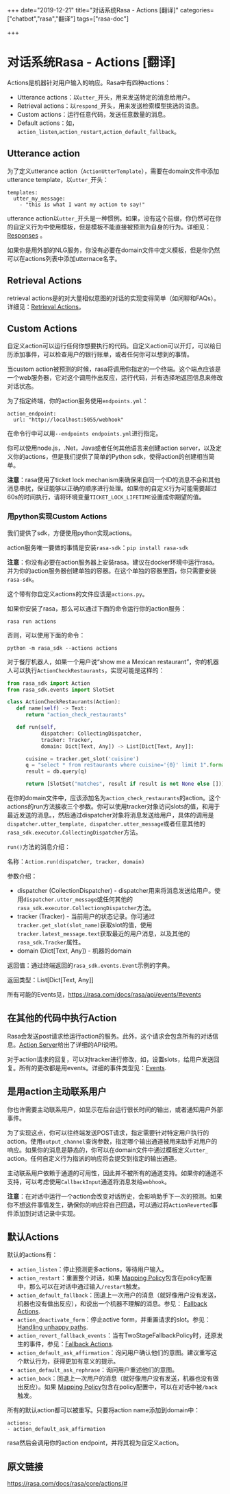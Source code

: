 +++
date="2019-12-21"
title="对话系统Rasa - Actions [翻译]"
categories=["chatbot","rasa","翻译"]
tags=["rasa-doc"]

+++

# 对话系统Rasa - Actions [翻译]

Actions是机器针对用户输入的响应。Rasa中有四种actions：

- Utterance actions：以`utter_`开头，用来发送特定的消息给用户。
- Retrieval actions：以`respond_`开头，用来发送检索模型挑选的消息。
- Custom actions：运行任意代码，发送任意数量的消息。
- Default actions：如，`action_listen`,`action_restart`,`action_default_fallback`。

## Utterance action

为了定义utterance action（`ActionUtterTemplate`），需要在domain文件中添加utterance template，以`utter_`开头：

```
templates:
  utter_my_message:
    - "this is what I want my action to say!"
```

utterance action以`utter_`开头是一种惯例。如果，没有这个前缀，你仍然可在你的自定义行为中使用模板，但是模板不能直接被预测为自身的行为。详细见：[Responses](https://rasa.com/docs/rasa/core/responses/#responses) 。

如果你是用外部的NLG服务，你没有必要在domain文件中定义模板，但是你仍然可以在actions列表中添加utternace名字。

## Retrieval Actions

retrieval actions是的对大量相似意图的对话的实现变得简单（如闲聊和FAQs）。详细见：[Retrieval Actions](https://rasa.com/docs/rasa/core/retrieval-actions/#retrieval-actions)。

## Custom Actions

自定义action可以运行任何你想要执行的代码。自定义action可以开灯，可以给日历添加事件，可以检查用户的银行账单，或者任何你可以想到的事情。

当custom action被预测的时候，rasa将调用你指定的一个终端。这个端点应该是一个web服务器，它对这个调用作出反应，运行代码，并有选择地返回信息来修改对话状态。

为了指定终端，你的action服务使用`endpoints.yml`：

```
action_endpoint:
  url: "http://localhost:5055/webhook"
```

在命令行中可以用`--endpoints endpoints.yml`进行指定。

你可以使用node.js，.Net，Java或者任何其他语言来创建action server，以及定义你的actions，但是我们提供了简单的Python sdk，使得action的创建相当简单。

**注意**：rasa使用了ticket lock mechanism来确保来自同一个ID的消息不会和其他消息串扰，保证能够以正确的顺序进行处理。如果你的自定义行为可能需要超过60s的时间执行，请将环境变量`TICKET_LOCK_LIFETIME`设置成你期望的值。

### 用python实现Custom Actions

我们提供了sdk，方便使用python实现actions。

action服务唯一要做的事情是安装`rasa-sdk`：`pip install rasa-sdk`

**注意**：你没有必要在action服务器上安装rasa。建议在docker环境中运行rasa。并为你的action服务器创建单独的容器。在这个单独的容器里面，你只需要安装`rasa-sdk`。

这个带有你自定义actions的文件应该是`actions.py`。

如果你安装了rasa，那么可以通过下面的命令运行你的action服务：

```
rasa run actions
```

否则，可以使用下面的命令：

```
python -m rasa_sdk --actions actions
```

对于餐厅机器人，如果一个用户说“show me a Mexican restaurant”，你的机器人可以执行`ActionCheckRestaurants`，实现可能是这样的：

```python
from rasa_sdk import Action
from rasa_sdk.events import SlotSet

class ActionCheckRestaurants(Action):
   def name(self) -> Text:
      return "action_check_restaurants"

   def run(self,
           dispatcher: CollectingDispatcher,
           tracker: Tracker,
           domain: Dict[Text, Any]) -> List[Dict[Text, Any]]:

      cuisine = tracker.get_slot('cuisine')
      q = "select * from restaurants where cuisine='{0}' limit 1".format(cuisine)
      result = db.query(q)

      return [SlotSet("matches", result if result is not None else [])]
```

在你的domain文件中，应该添加名为`action_check_restaurants`的action。这个actions的run方法接收三个参数。你可以使用tracker对象访问slots的值，和用于最近发送的消息。，然后通过dispatcher对象将消息发送给用户，具体的调用是`dispatcher.utter_template, dispatcher.utter_message`或者任意其他的`rasa_sdk.executor.CollectingDispatcher`方法。

`run()`方法的消息介绍：

名称：`Action.run(dispatcher, tracker, domain)`

参数介绍：

- dispatcher (CollectionDispatcher) - dispatcher用来将消息发送给用户。使用`dispatcher.utter_message`或任何其他的`rasa_sdk.executor.CollectiongDispatcher`方法。
- tracker (Tracker) - 当前用户的状态记录。你可通过`tracker.get_slot(slot_name)`获取slot的值，使用`tracker.latest_message.text`获取最近的用户消息，以及其他的`rasa_sdk.Tracker`属性。
- domain (Dict[Text, Any]) - 机器的domain

返回值：通过终端返回的`rasa_sdk.events.Event`示例的字典。

返回类型：List[Dict[Text, Any]]

所有可能的Events见，https://rasa.com/docs/rasa/api/events/#events

## 在其他的代码中执行Action

Rasa会发送post请求给运行action的服务。此外，这个请求会包含所有的对话信息。[Action Server](https://rasa.com/docs/rasa/api/action-server/#action-server)给出了详细的API说明。

对于action请求的回复，可以对tracker进行修改，如，设置slots，给用户发送回复。所有的更改都是用events。详细的事件类型见：[Events](https://rasa.com/docs/rasa/api/events/#events).

## 是用action主动联系用户

你也许需要主动联系用户，如显示在后台运行很长时间的输出，或者通知用户外部事件。

为了实现这点，你可以往终端发送POST请求，指定需要针对特定用户执行的action。使用`output_channel`查询参数，指定哪个输出通道被用来助手对用户的响应。如果你的消息是静态的，你可以在domain文件中通过模板定义`utter_` action。任何自定义行为指派的响应将会提交到指定的输出通道。

主动联系用户依赖于通道的可用性，因此并不被所有的通道支持。如果你的通道不支持，可以考虑使用`CallbackInput`通道将消息发给`webhook`。

**注意**：在对话中运行一个action会改变对话历史，会影响助手下一次的预测。如果你不想这件事情发生，确保你的响应将自己回退，可以通过将`ActionReverted`事件添加到对话记录中实现。

## 默认Actions

默认的actions有：

- `action_listen`：停止预测更多actions，等待用户输入。
- `action_restart`：重置整个对话，如果 [Mapping Policy](https://rasa.com/docs/rasa/core/policies/#mapping-policy)包含在policy配置中，那么可以在对话中通过输入`/restart`触发。
- `action_default_fallback`：回退上一次用户的消息（就好像用户没有发送，机器也没有做出反应），和说出一个机器不理解的消息。参见： [Fallback Actions](https://rasa.com/docs/rasa/core/fallback-actions/#fallback-actions).
- `action_deactivate_form`：停止active form，并重置请求的slot。参见：[Handling unhappy paths](https://rasa.com/docs/rasa/core/forms/#section-unhappy).
- `action_revert_fallback_events`：当有TwoStageFallbackPolicy时，还原发生的事件，参见：[Fallback Actions](https://rasa.com/docs/rasa/core/fallback-actions/#fallback-actions).
- `action_default_ask_affirmation`：询问用户确认他们的意图。建议重写这个默认行为，获得更加有意义的提示。
- `action_default_ask_rephrase`：询问用户重述他们的意图。
- `action_back`：回退上一次用户的消息（就好像用户没有发送，机器也没有做出反应）。如果 [Mapping Policy](https://rasa.com/docs/rasa/core/policies/#mapping-policy)包含在policy配置中，可以在对话中被`/back`触发。

所有的默认action都可以被重写。只要将action name添加到domain中：

```
actions:
- action_default_ask_affirmation
```

rasa然后会调用你的action endpoint，并将其视为自定义action。

## 原文链接

https://rasa.com/docs/rasa/core/actions/#